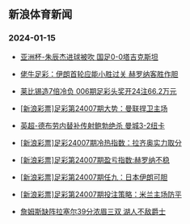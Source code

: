 ## 新浪体育新闻 
### 2024-01-15

+ [亚洲杯-朱辰杰进球被吹 国足0-0塔吉克斯坦](https://sports.sina.com.cn/china/national/2024-01-14/doc-inacmcvw0547581.shtml)

+ [佬牛足彩：伊朗首轮应能小胜过关 赫罗纳客胜作胆](https://sports.sina.com.cn/l/2024-01-14/doc-inacnfii9960997.shtml)

+ [莱比锡造7倍冷负 006期足彩头奖开24注66.2万元](https://sports.sina.com.cn/l/2024-01-14/doc-inacmyzk7161325.shtml)

+ [[新浪彩票]足彩第24007期大势：曼联捍卫主场](https://sports.sina.com.cn/l/2024-01-14/doc-inacmyzp6855728.shtml)

+ [英超-德布劳内替补传射鲍勃绝杀 曼城3-2纽卡](https://sports.sina.com.cn/g/pl/2024-01-14/doc-inacmyzi9376926.shtml)

+ [[新浪彩票]足彩24007期冷热指数：拉齐奥实力取分](https://sports.sina.com.cn/l/2024-01-14/doc-inacmyzp6851877.shtml)

+ [[新浪彩票]足彩第24007期盈亏指数:赫罗纳不稳](https://sports.sina.com.cn/l/2024-01-14/doc-inacmyzk7164245.shtml)

+ [[新浪彩票]足彩第24007期任九：日本伊朗可胆](https://sports.sina.com.cn/l/2024-01-14/doc-inacmyzi9383304.shtml)

+ [[新浪彩票]足彩第24007期投注策略：米兰主场防平](https://sports.sina.com.cn/l/2024-01-14/doc-inacmyzi9383464.shtml)

+ [詹姆斯缺阵拉塞尔39分浓眉三双 湖人不敌爵士](https://sports.sina.com.cn/basketball/nba/2024-01-14/doc-inacnmri6635845.shtml)

